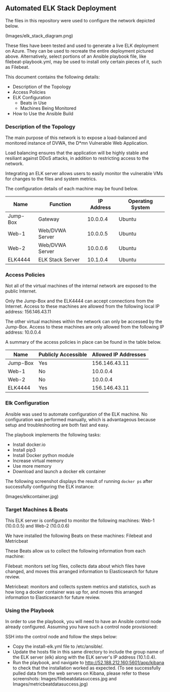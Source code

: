 ## Automated ELK Stack Deployment

The files in this repository were used to configure the network depicted below.

(Images/elk_stack_diagram.png)

These files have been tested and used to generate a live ELK deployment on Azure. 
They can be used to recreate the entire deployment pictured above. 
Alternatively, select portions of an Ansible playbook file, like filebeat-playbook.yml, 
may be used to install only certain pieces of it, such as Filebeat.


This document contains the following details:
- Description of the Topology
- Access Policies
- ELK Configuration
  - Beats in Use
  - Machines Being Monitored
- How to Use the Ansible Build


### Description of the Topology

The main purpose of this network is to expose a load-balanced and monitored instance of DVWA, the D*mn Vulnerable Web Application.

Load balancing ensures that the application will be highly stable and resiliant against DDoS attacks, in addition to restricting access to the network.

Integrating an ELK server allows users to easily monitor the vulnerable VMs for changes to the files and system metrics.


The configuration details of each machine may be found below.

|Name     |Function         |IP Address |Operating System |
|---------|-----------------|-----------|-----------------|
|Jump-Box |Gateway          |10.0.0.4   |Ubuntu           |
|Web-1    |Web/DVWA Server  |10.0.0.5   |Ubuntu           |
|Web-2    |Web/DVWA Server  |10.0.0.6   |Ubuntu           |
|ELK4444  |ELK Stack Server |10.1.0.4   |Ubuntu           |


### Access Policies

Not all of the virtual machines of the internal network are exposed to the public Internet. 

Only the Jump-Box and the ELK4444 can accept connections from the Internet. 
Access to these machines are allowed from the following local IP address:
156.146.43.11

The other virtual machines within the network can only be accessed by the Jump-Box. 
Access to these machines are only allowed from the following IP address:
10.0.0.4


A summary of the access policies in place can be found in the table below.

|Name     |Publicly Accessible |Allowed IP Addresses |
|---------|--------------------|---------------------|
|Jump-Box |Yes                 |156.146.43.11        |
|Web-1    |No                  |10.0.0.4             |
|Web-2    |No                  |10.0.0.4             |
|ELK4444  |Yes                 |156.146.43.11        |


### Elk Configuration

Ansible was used to automate configuration of the ELK machine. 
No configuration was performed manually, which is advantageous 
because setup and troubleshooting are both fast and easy.


The playbook implements the following tasks:

- Install docker.io
- Install pip3
- Install Docker python module
- Increase virtual memory
- Use more memory
- Download and launch a docker elk container

The following screenshot displays the result of running `docker ps` after successfully configuring the ELK instance:

(Images/elkcontainer.jpg)


### Target Machines & Beats
This ELK server is configured to monitor the following machines:
Web-1 (10.0.0.5) and Web-2 (10.0.0.6)

We have installed the following Beats on these machines:
Filebeat and Metricbeat

These Beats allow us to collect the following information from each machine:

Filebeat: monitors set log files, collects data about which files have changed, 
and moves this arranged information to Elasticsearch for future review. 

Metricbeat: monitors and collects system metrics and statistics, 
such as how long a docker container was up for, and moves this 
arranged information to Elasticsearch for future review. 


### Using the Playbook
In order to use the playbook, you will need to have an Ansible control node already configured. Assuming you have such a control node provisioned: 

SSH into the control node and follow the steps below:
- Copy the install-elk.yml file to /etc/ansible/.
- Update the hosts file in this same directory to include the group name of the ELK server (elk) along with the ELK server's IP address (10.1.0.4).
- Run the playbook, and navigate to http://52.188.212.160:5601/app/kibana to check that the installation worked as expected.
(To see successfully pulled data from the web servers on Kibana, please refer to these screenshots: Images/filebeatdatasuccess.jpg and Images/metricbeatdatasuccess.jpg)
